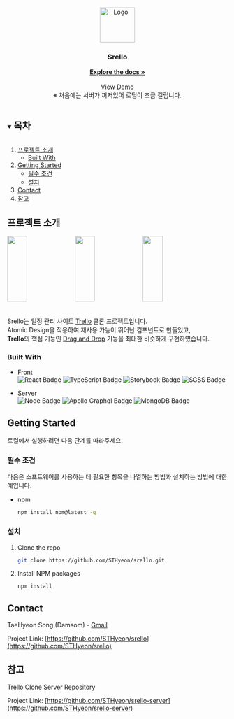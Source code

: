 <!--
*** Thanks for checking out the Best-README-Template. If you have a suggestion
*** that would make this better, please fork the repo and create a pull request
*** or simply open an issue with the tag "enhancement".
*** Thanks again! Now go create something AMAZING! :D
***
***
***
*** To avoid retyping too much info. Do a search and replace for the following:
*** github_username, repo_name, twitter_handle, email, project_title, project_description
-->



<!-- PROJECT SHIELDS -->
<!--
*** I'm using markdown "reference style" links for readability.
*** Reference links are enclosed in brackets [ ] instead of parentheses ( ).
*** See the bottom of this document for the declaration of the reference variables
*** for contributors-url, forks-url, etc. This is an optional, concise syntax you may use.
*** https://www.markdownguide.org/basic-syntax/#reference-style-links
-->



<!-- PROJECT LOGO -->
<br />
<p align="center">
  <a href="https://github.com/STHyeon/srello">
    <img src="https://user-images.githubusercontent.com/37692675/104269712-47d9ec80-54da-11eb-8060-ec4423415641.png" alt="Logo" width="80" height="80">
  </a>

  <h3 align="center">Srello</h3>

  <p align="center">
    <a href="https://github.com/STHyeon/srello"><strong>Explore the docs »</strong></a>
    <br />
    <br />
    <a href="https://srello.herokuapp.com">View Demo</a><br />
    <span>※ 처음에는 서버가 꺼저있어 로딩이 조금 걸립니다.</span>
  </p>
</p>



<!-- TABLE OF CONTENTS -->
<details open="open">
  <summary><h2 style="display: inline-block">목차</h2></summary>
  <ol>
    <li>
      <a href="#about-the-project">프로젝트 소개</a>
      <ul>
        <li><a href="#built-with">Built With</a></li>
      </ul>
    </li>
    <li>
      <a href="#getting-started">Getting Started</a>
      <ul>
        <li><a href="#prerequisites">필수 조건</a></li>
        <li><a href="#installation">설치</a></li>
      </ul>
    </li>
    <li><a href="#contact">Contact</a></li>
    <li><a href="#reference">참고</a></li>
  </ol>
</details>



<!-- ABOUT THE PROJECT -->
## 프로젝트 소개

<div>
  <img src="https://user-images.githubusercontent.com/37692675/90748146-c60bdb80-e30c-11ea-8657-54d19da226d0.png" width="30%" height="150px" />
  <img src="https://user-images.githubusercontent.com/37692675/90748488-374b8e80-e30d-11ea-9a9f-484a42158aa3.png" width="30%" height="150px" />
  <img src="https://user-images.githubusercontent.com/37692675/92566683-94f14c00-f2b7-11ea-9049-c16edc6fbc29.png" width="30%" height="150px" />
</div>

<br />
<p>
  Srello는 일정 관리 사이트 <a href="https://trello.com/">Trello</a> 클론 프로젝트입니다.<br />
  Atomic Design을 적용하여 재사용 가능이 뛰어난 컴포넌트로 만들었고,<br />
  <b>Trello</b>의 핵심 기능인 <ins>Drag and Drop</ins> 기능을 최대한 비슷하게 구현하였습니다.
</p>


### Built With

- Front <br />
![React Badge](https://img.shields.io/badge/React-61DAFB?style=for-the-badge&logo=React&logoColor=white) ![TypeScript Badge](https://img.shields.io/badge/TypeScript-3178c6?style=for-the-badge&logo=TypeScript&logoColor=white) ![Storybook Badge](https://img.shields.io/badge/Storybook-FF4785?style=for-the-badge&logo=Storybook&logoColor=white) ![SCSS Badge](https://img.shields.io/badge/SCSS-CC6699?style=for-the-badge&logo=Sass&logoColor=white) 

- Server <br />
![Node Badge](https://img.shields.io/badge/Node.js-339933?style=for-the-badge&logo=Node.js&logoColor=white) ![Apollo Graphql Badge](https://img.shields.io/badge/Apollo_GraphQL-311C87?style=for-the-badge&logo=Apollo-graphql&logoColor=white) ![MongoDB Badge](https://img.shields.io/badge/MongoDB-47a248?style=for-the-badge&logo=mongodb&logoColor=white) 



<!-- GETTING STARTED -->
## Getting Started

로컬에서 실행하려면 다음 단계를 따라주세요.

### 필수 조건

다음은 소프트웨어를 사용하는 데 필요한 항목을 나열하는 방법과 설치하는 방법에 대한 예입니다.
* npm
  ```sh
  npm install npm@latest -g
  ```

### 설치

1. Clone the repo
   ```sh
   git clone https://github.com/STHyeon/srello.git
   ```
2. Install NPM packages
   ```sh
   npm install
   ```



<!-- CONTACT -->
## Contact

TaeHyeon Song (Damsom) - [Gmail](mailto:th.damsom@gmail.com)

Project Link: [https://github.com/STHyeon/srello](https://github.com/STHyeon/srello)

<!-- Reference -->
## 참고

Trello Clone Server Repository

Project Link: [https://github.com/STHyeon/srello-server](https://github.com/STHyeon/srello-server)

